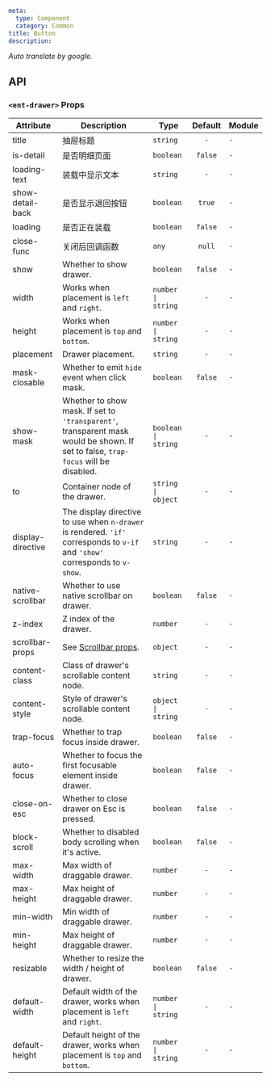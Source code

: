 ```yaml
meta:
  type: Component
  category: Common
title: Button
description: 
```

*Auto translate by google.*


## API


### `<ent-drawer>` Props

|Attribute|Description|Type|Default|Module|
|---|---|---|:---:|---|
|title|抽屉标题|`string`|`-`|`-`|
|is-detail|是否明细页面|`boolean`|`false`|`-`|
|loading-text|装载中显示文本|`string`|`-`|`-`|
|show-detail-back|是否显示退回按钮|`boolean`|`true`|`-`|
|loading|是否正在装载|`boolean`|`false`|`-`|
|close-func|关闭后回调函数|`any`|`null`|`-`|
|show|Whether to show drawer.|`boolean`|`false`|`-`|
|width|Works when placement is `left` and `right`.|`number \| string`|`-`|`-`|
|height|Works when placement is `top` and `bottom`.|`number \| string`|`-`|`-`|
|placement|Drawer placement.|`string`|`-`|`-`|
|mask-closable|Whether to emit `hide` event when click mask.|`boolean`|`false`|`-`|
|show-mask|Whether to show mask. If set to `'transparent'`, transparent mask would be shown. If set to false, `trap-focus` will be disabled.|`boolean \| string`|`-`|`-`|
|to|Container node of the drawer.|`string \| object`|`-`|`-`|
|display-directive|The display directive to use when `n-drawer` is rendered. `'if'` corresponds to `v-if` and `'show'` corresponds to `v-show`.|`string`|`-`|`-`|
|native-scrollbar|Whether to use native scrollbar on drawer.|`boolean`|`false`|`-`|
|z-index|Z index of the drawer.|`number`|`-`|`-`|
|scrollbar-props|See [Scrollbar props](scrollbar#Scrollbar-Props).|`object`|`-`|`-`|
|content-class|Class of drawer's scrollable content node.|`string`|`-`|`-`|
|content-style|Style of drawer's scrollable content node.|`object \| string`|`-`|`-`|
|trap-focus|Whether to trap focus inside drawer.|`boolean`|`false`|`-`|
|auto-focus|Whether to focus the first focusable element inside drawer.|`boolean`|`false`|`-`|
|close-on-esc|Whether to close drawer on Esc is pressed.|`boolean`|`false`|`-`|
|block-scroll|Whether to disabled body scrolling when it's active.|`boolean`|`false`|`-`|
|max-width|Max width of draggable drawer.|`number`|`-`|`-`|
|max-height|Max height of draggable drawer.|`number`|`-`|`-`|
|min-width|Min width of draggable drawer.|`number`|`-`|`-`|
|min-height|Max height of draggable drawer.|`number`|`-`|`-`|
|resizable|Whether to resize the width / height of drawer.|`boolean`|`false`|`-`|
|default-width|Default width of the drawer, works when placement is `left` and `right`.|`number \| string`|`-`|`-`|
|default-height|Default height of the drawer, works when placement is `top` and `bottom`.|`number \| string`|`-`|`-`|


